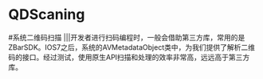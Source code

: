 # QDScaning
#系统二维码扫描
|||开发者进行扫码编程时，一般会借助第三方库，常用的是ZBarSDK。IOS7之后，系统的AVMetadataObject类中，为我们提供了解析二维码的接口。经过测试，使用原生API扫描和处理的效率非常高，远远高于第三方库。
